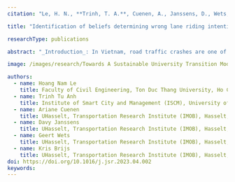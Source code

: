 ```yaml
---
citation: "Le, H. N., **Trinh, T. A.**, Cuenen, A., Janssens, D., Wets, G., & Brijs, K. (2023). **Identification Of Beliefs Determining Wrong Lane Riding Intentions Among Vietnamese Adolescent Two-Wheeled Riders: An Expectancy-Value Approach**. _Journal of safety research_."

title: "Identification of beliefs determining wrong lane riding intentions among Vietnamese  adolescent two-wheeled riders: An Expectancy-Value approach"

researchType: publications

abstract: "_Introduction_: In Vietnam, road traffic crashes are one of the leading causes of death and serious injury in adolescents, especially in the 15–19-year age group. Wrong lane riding (WLR) is seen as the most common risky behavior of adolescent two-wheeled riders. This study (a) tested the expectancy-value model held to underpin the key determinants of behavioral intention (i.e., attitude, subjective norm, perceived behavioral control) as proposed by the Theory of Planned Behavior, and (b) identified appropriate targets for road safety interventions. _Method_: A cluster random sample of 200 adolescent two-wheeled riders in Ho Chi Minh City participated in a cross-sectional study designed to measure the variables of interest (i.e., behavioral beliefs, normative beliefs, control beliefs, and intention towards wrong lane riding). _Results_: The results of hierarchical multiple regression lend clear support for the expectancy-value theory as an approach to model the different belief components behind the key determinants of behavioral intention. _Conclusion_: Road safety interventions aimed at reducing WLR among Vietnamese adolescent two-wheeled riders would best target both the cognitive and the affective components of attitude, subjective norm, and perceived behavioral control. Interestingly, the sample investigated in this study is rather negatively predisposed toward WLR. _Practical Applications_: It is recommended to further strengthen and stabilize these safety-oriented beliefs, and to develop the required implementation intentions to guarantee that the appropriate goal intentions in terms of WLR are translated into action. More research is needed to see whether the commission of WLR can also be explained in function of a reactive pathway, or is exclusively under volitional control."

image: /images/research/Towards A Sustainable University Transition Model For Emerging Markets.jpg

authors:
  - name: Hoang Nam Le
    title: Faculty of Civil Engineering, Ton Duc Thang University, Ho Chi Minh City, Vietnam; UHasselt, Transportation Research Institute (IMOB), Hasselt, Belgium
  - name: Trinh Tu Anh
    title: Institute of Smart City and Management (ISCM), University of Economics Ho Chi Minh City, Ho Chi Minh City, Vietnam
  - name: Ariane Cuenen
    title: UHasselt, Transportation Research Institute (IMOB), Hasselt, Belgium
  - name: Davy Janssens
    title: UHasselt, Transportation Research Institute (IMOB), Hasselt, Belgium
  - name: Geert Wets
    title: UHasselt, Transportation Research Institute (IMOB), Hasselt, Belgium
  - name: Kris Brijs
    title: UHasselt, Transportation Research Institute (IMOB), Hasselt, Belgium
doi: https://doi.org/10.1016/j.jsr.2023.04.002
keywords:
---
```

